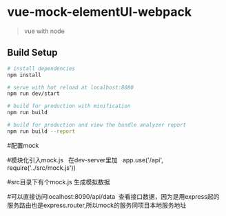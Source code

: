 # vue-mock-elementUI-webpack

> vue with node

## Build Setup

``` bash
# install dependencies
npm install

# serve with hot reload at localhost:8080
npm run dev/start

# build for production with minification
npm run build

# build for production and view the bundle analyzer report
npm run build --report
```


#配置mock

#模块化引入mock.js   在dev-server里加    app.use('/api', require('../src/mock.js'))

#src目录下有个mock.js 生成模拟数据

#可以直接访问localhost:8090/api/data  查看接口数据，因为是用express起的服务路由也是express.router,所以mock的服务同项目本地服务地址


